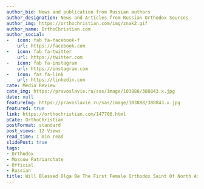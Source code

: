 ```yaml
---
author_bio: News and publication from Russian authors
author_designation: News and Articles from Russian Orthodox Sources
author_img: https://orthochristian.com/img/znak2.gif
author_name: OrthoChristian.com
author_social:
-   icon: fab fa-facebook-f
    url: https://facebook.com
-   icon: fab fa-twitter
    url: https://twitter.com
-   icon: fab fa-instagram
    url: https://instagram.com
-   icon: fas fa-link
    url: https://linkedin.com
cate: Media Review
cate_img: https://pravoslavie.ru/sas/image/103888/388843.x.jpg
date: null
featureImg: https://pravoslavie.ru/sas/image/103888/388843.x.jpg
featured: true
link: https://orthochristian.com/147706.html
pCate: OrthoChristian
postFormat: standard
post_views: 12 Views
read_time: 1 min read
slidePost: true
tags:
- Orthodox
- Moscow Patriarchate
- Official
- Russian
title: Will Blessed Olga Be The First Female Orthodox Saint Of North America?
---
```

